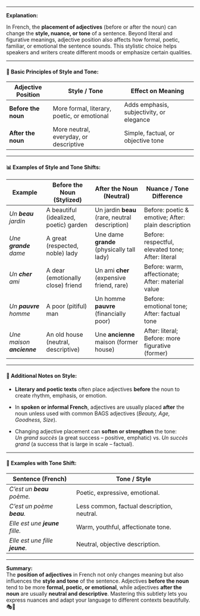 
---

**Explanation:**

In French, the **placement of adjectives** (before or after the noun) can change the **style, nuance, or tone** of a sentence. Beyond literal and figurative meanings, adjective position also affects how formal, poetic, familiar, or emotional the sentence sounds. This stylistic choice helps speakers and writers create different moods or emphasize certain qualities.

---

#### 🧱 Basic Principles of Style and Tone:

|Adjective Position|Style / Tone|Effect on Meaning|
|---|---|---|
|**Before the noun**|More formal, literary, poetic, or emotional|Adds emphasis, subjectivity, or elegance|
|**After the noun**|More neutral, everyday, or descriptive|Simple, factual, or objective tone|

---

#### 📊 Examples of Style and Tone Shifts:

|Example|Before the Noun (Stylized)|After the Noun (Neutral)|Nuance / Tone Difference|
|---|---|---|---|
|_Un **beau** jardin_|A beautiful (idealized, poetic) garden|Un jardin **beau** (rare, neutral description)|Before: poetic & emotive; After: plain description|
|_Une **grande** dame_|A great (respected, noble) lady|Une dame **grande** (physically tall lady)|Before: respectful, elevated tone; After: literal|
|_Un **cher** ami_|A dear (emotionally close) friend|Un ami **cher** (expensive friend, rare)|Before: warm, affectionate; After: material value|
|_Un **pauvre** homme_|A poor (pitiful) man|Un homme **pauvre** (financially poor)|Before: emotional tone; After: factual tone|
|_Une maison **ancienne**_|An old house (neutral, descriptive)|Une **ancienne** maison (former house)|After: literal; Before: more figurative (former)|

---

#### 📝 Additional Notes on Style:

- **Literary and poetic texts** often place adjectives **before** the noun to create rhythm, emphasis, or emotion.
    
- In **spoken or informal French**, adjectives are usually placed **after** the noun unless used with common BAGS adjectives (_Beauty, Age, Goodness, Size_).
    
- Changing adjective placement can **soften or strengthen** the tone:  
    _Un grand succès_ (a great success – positive, emphatic) vs. _Un succès grand_ (a success that is large in scale – factual).
    

---

#### 🔄 Examples with Tone Shift:

|Sentence (French)|Tone / Style|
|---|---|
|_C’est un **beau** poème._|Poetic, expressive, emotional.|
|_C’est un poème **beau**._|Less common, factual description, neutral.|
|_Elle est une **jeune** fille._|Warm, youthful, affectionate tone.|
|_Elle est une fille **jeune**._|Neutral, objective description.|

---

**Summary:**  
The **position of adjectives** in French not only changes meaning but also influences the **style and tone** of the sentence. Adjectives **before the noun** tend to be more **formal, poetic, or emotional**, while adjectives **after the noun** are usually **neutral and descriptive**. Mastering this subtlety lets you express nuances and adapt your language to different contexts beautifully. 🎭📖